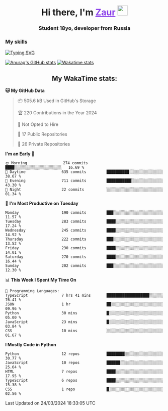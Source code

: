 <h1 align="center">
    Hi there, I'm 
    <a href="https://t.me/skyguy" target="_blank" style="color: #8C43EA">Zaur</a>
    <img src="https://github.com/blackcater/blackcater/raw/main/images/Hi.gif" height="32">
</h1>

<h3 align="center">
    Student 18yo, developer from Russia
</h3>  

### **My skills**
[![Typing SVG](https://readme-typing-svg.herokuapp.com?font=Oxanium&duration=3000&pause=1500&color=8C43EA&height=30&lines=Python:+FastAPI,+Flask,+Aiogram,+Telethon;SQL:+PostgreSQL,+SQLite;JavaScript/TypeScript:+React.js;HTML+(PUG),+CSS+(SCSS))](https://git.io/typing-svg)

[![Anurag's GitHub stats](https://github-readme-stats.vercel.app/api?username=mrskyguy&hide_title=true&count_private=true&show_icons=true&title_color=8C43EA&icon_color=BE57EA&bg_color=30,191919,341b56&text_color=B1B1B1&border_radius=10&hide_border=true)](https://github.com/anuraghazra/github-readme-stats)
[![Wakatime stats](https://github-readme-stats.vercel.app/api/wakatime?username=skyguy&hide_title=true&show_icons=true&title_color=8C43EA&icon_color=BE57EA&bg_color=30,191919,341b56&text_color=B1B1B1&border_radius=10&hide_border=true)](https://github.com/anuraghazra/github-readme-stats)


<h2 align="center"> My WakaTime stats: </h2>

<!--START_SECTION:waka-->
**🐱 My GitHub Data** 

> 📦 505.6 kB Used in GitHub's Storage 
 > 
> 🏆 220 Contributions in the Year 2024
 > 
> 🚫 Not Opted to Hire
 > 
> 📜 17 Public Repositories 
 > 
> 🔑 26 Private Repositories 
 > 
**I'm an Early 🐤** 

```text
🌞 Morning                274 commits         ████░░░░░░░░░░░░░░░░░░░░░   16.69 % 
🌆 Daytime                635 commits         ██████████░░░░░░░░░░░░░░░   38.67 % 
🌃 Evening                711 commits         ███████████░░░░░░░░░░░░░░   43.30 % 
🌙 Night                  22 commits          ░░░░░░░░░░░░░░░░░░░░░░░░░   01.34 % 
```
📅 **I'm Most Productive on Tuesday** 

```text
Monday                   190 commits         ███░░░░░░░░░░░░░░░░░░░░░░   11.57 % 
Tuesday                  283 commits         ████░░░░░░░░░░░░░░░░░░░░░   17.24 % 
Wednesday                245 commits         ████░░░░░░░░░░░░░░░░░░░░░   14.92 % 
Thursday                 222 commits         ███░░░░░░░░░░░░░░░░░░░░░░   13.52 % 
Friday                   230 commits         ████░░░░░░░░░░░░░░░░░░░░░   14.01 % 
Saturday                 270 commits         ████░░░░░░░░░░░░░░░░░░░░░   16.44 % 
Sunday                   202 commits         ███░░░░░░░░░░░░░░░░░░░░░░   12.30 % 
```


📊 **This Week I Spent My Time On** 

```text
💬 Programming Languages: 
TypeScript               7 hrs 41 mins       ███████████████████░░░░░░   76.41 % 
JSON                     1 hr                ██░░░░░░░░░░░░░░░░░░░░░░░   09.96 % 
Python                   30 mins             █░░░░░░░░░░░░░░░░░░░░░░░░   05.00 % 
JavaScript               23 mins             █░░░░░░░░░░░░░░░░░░░░░░░░   03.84 % 
CSS                      10 mins             ░░░░░░░░░░░░░░░░░░░░░░░░░   01.67 % 
```

**I Mostly Code in Python** 

```text
Python                   12 repos            ████████░░░░░░░░░░░░░░░░░   30.77 % 
JavaScript               10 repos            ██████░░░░░░░░░░░░░░░░░░░   25.64 % 
HTML                     7 repos             ████░░░░░░░░░░░░░░░░░░░░░   17.95 % 
TypeScript               6 repos             ████░░░░░░░░░░░░░░░░░░░░░   15.38 % 
CSS                      1 repo              █░░░░░░░░░░░░░░░░░░░░░░░░   02.56 % 
```




 Last Updated on 24/03/2024 18:33:05 UTC
<!--END_SECTION:waka-->

